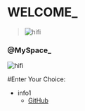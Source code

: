 #                  WELCOME_  

>![hifi](https://wallperio.com/data/out/371/profile-pics_617145687.jpg)
### @MySpace_
![hifi](https://newevolutiondesigns.com/images/freebies/cool-wallpaper-2.jpg)


#Enter Your Choice:
* info1
   * [GitHub](http://google.com)
